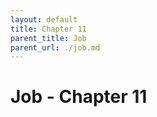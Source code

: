 ```yaml
---
layout: default
title: Chapter 11
parent_title: Job
parent_url: ./job.md
---
```


# Job - Chapter 11
